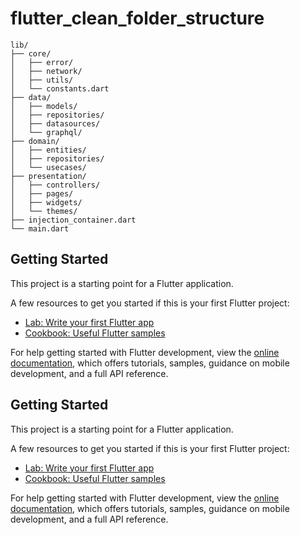 # flutter_clean_folder_structure
    
    
    lib/
    ├── core/
    │   ├── error/
    │   ├── network/
    │   ├── utils/
    │   └── constants.dart
    ├── data/
    │   ├── models/
    │   ├── repositories/
    │   ├── datasources/
    │   └── graphql/
    ├── domain/
    │   ├── entities/
    │   ├── repositories/
    │   └── usecases/
    ├── presentation/
    │   ├── controllers/
    │   ├── pages/
    │   ├── widgets/
    │   └── themes/
    ├── injection_container.dart
    └── main.dart
 
    
## Getting Started

This project is a starting point for a Flutter application.

A few resources to get you started if this is your first Flutter project:

- [Lab: Write your first Flutter app](https://docs.flutter.dev/get-started/codelab)
- [Cookbook: Useful Flutter samples](https://docs.flutter.dev/cookbook)

For help getting started with Flutter development, view the
[online documentation](https://docs.flutter.dev/), which offers tutorials,
samples, guidance on mobile development, and a full API reference.


## Getting Started

This project is a starting point for a Flutter application.

A few resources to get you started if this is your first Flutter project:

- [Lab: Write your first Flutter app](https://docs.flutter.dev/get-started/codelab)
- [Cookbook: Useful Flutter samples](https://docs.flutter.dev/cookbook)

For help getting started with Flutter development, view the
[online documentation](https://docs.flutter.dev/), which offers tutorials,
samples, guidance on mobile development, and a full API reference.
